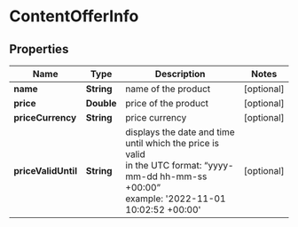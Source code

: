 # ContentOfferInfo


## Properties

| Name | Type | Description | Notes |
|------------ | ------------- | ------------- | -------------|
**name** | **String** | name of the product |[optional]|
**price** | **Double** | price of the product |[optional]|
**priceCurrency** | **String** | price currency |[optional]|
**priceValidUntil** | **String** | displays the date and time until which the price is valid<br>in the UTC format: “yyyy-mm-dd hh-mm-ss +00:00”<br>example: '2022-11-01 10:02:52 +00:00' |[optional]|